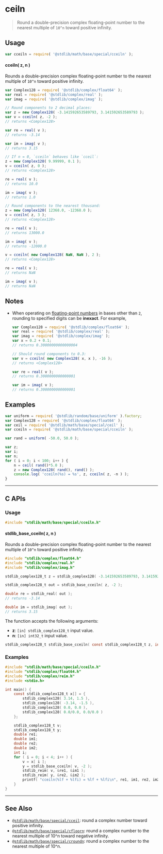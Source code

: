 <!--

@license Apache-2.0

Copyright (c) 2018 The Stdlib Authors.

Licensed under the Apache License, Version 2.0 (the "License");
you may not use this file except in compliance with the License.
You may obtain a copy of the License at

   http://www.apache.org/licenses/LICENSE-2.0

Unless required by applicable law or agreed to in writing, software
distributed under the License is distributed on an "AS IS" BASIS,
WITHOUT WARRANTIES OR CONDITIONS OF ANY KIND, either express or implied.
See the License for the specific language governing permissions and
limitations under the License.

-->

# ceiln

> Round a double-precision complex floating-point number to the nearest multiple of `10^n` toward positive infinity.

<section class="usage">

## Usage

```javascript
var cceiln = require( '@stdlib/math/base/special/cceiln' );
```

#### cceiln( z, n )

Rounds a double-precision complex floating-point number to the nearest multiple of `10^n` toward positive infinity.

```javascript
var Complex128 = require( '@stdlib/complex/float64' );
var real = require( '@stdlib/complex/real' );
var imag = require( '@stdlib/complex/imag' );

// Round components to 2 decimal places:
var z = new Complex128( -3.141592653589793, 3.141592653589793 );
var v = cceiln( z, -2 );
// returns <Complex128>

var re = real( v );
// returns -3.14

var im = imag( v );
// returns 3.15

// If n = 0, `cceiln` behaves like `cceil`:
z = new Complex128( 9.99999, 0.1 );
v = cceiln( z, 0 );
// returns <Complex128>

re = real( v );
// returns 10.0

im = imag( v );
// returns 1.0

// Round components to the nearest thousand:
z = new Complex128( 12368.0, -12368.0 );
v = cceiln( z, 3 );
// returns <Complex128>

re = real( v );
// returns 13000.0

im = imag( v );
// returns -12000.0

v = cceiln( new Complex128( NaN, NaN ), 2 );
// returns <Complex128>

re = real( v );
// returns NaN

im = imag( v );
// returns NaN
```

</section>

<!-- /.usage -->

<section class="notes">

## Notes

-   When operating on [floating-point numbers][ieee754] in bases other than `2`, rounding to specified digits can be **inexact**. For example,

    ```javascript
    var Complex128 = require( '@stdlib/complex/float64' );
    var real = require( '@stdlib/complex/real' );
    var imag = require( '@stdlib/complex/imag' );
    var x = 0.2 + 0.1;
    // returns 0.30000000000000004

    // Should round components to 0.3:
    var v = cceiln( new Complex128( x, x ), -16 );
    // returns <Complex128>

    var re = real( v );
    // returns 0.3000000000000001

    var im = imag( v );
    // returns 0.3000000000000001
    ```

</section>

<!-- /.notes -->

<section class="examples">

## Examples

<!-- eslint no-undef: "error" -->

```javascript
var uniform = require( '@stdlib/random/base/uniform' ).factory;
var Complex128 = require( '@stdlib/complex/float64' );
var ceil = require( '@stdlib/math/base/special/ceil' );
var cceiln = require( '@stdlib/math/base/special/cceiln' );

var rand = uniform( -50.0, 50.0 );

var z;
var i;
var n;
for ( i = 0; i < 100; i++ ) {
    n = ceil( rand()*5.0 );
    z = new Complex128( rand(), rand() );
    console.log( 'cceiln(%s) = %s', z, cceiln( z, -n ) );
}
```

</section>

<!-- /.examples -->

<!-- C interface documentation. -->

* * *

<section class="c">

## C APIs

<!-- Section to include introductory text. Make sure to keep an empty line after the intro `section` element and another before the `/section` close. -->

<section class="intro">

</section>

<!-- /.intro -->

<!-- C usage documentation. -->

<section class="usage">

### Usage

```c
#include "stdlib/math/base/special/cceiln.h"
```

#### stdlib_base_cceiln( z, n )

Rounds a double-precision complex floating-point number to the nearest multiple of `10^n` toward positive infinity.

```c
#include "stdlib/complex/float64.h"
#include "stdlib/complex/real.h"
#include "stdlib/complex/imag.h"

stdlib_complex128_t z = stdlib_complex128( -3.141592653589793, 3.141592653589793 );

stdlib_complex128_t out = stdlib_base_cceiln( z, -2 );

double re = stdlib_real( out );
// returns -3.14

double im = stdlib_imag( out );
// returns 3.15
```

The function accepts the following arguments:

-   **z**: `[in] stdlib_complex128_t` input value.
-   **n**: `[in] int32_t` input value.

```c
stdlib_complex128_t stdlib_base_cceiln( const stdlib_complex128_t z, int32_t n );
```

</section>

<!-- /.usage -->

<!-- C API usage notes. Make sure to keep an empty line after the `section` element and another before the `/section` close. -->

<section class="notes">

</section>

<!-- /.notes -->

<!-- C API usage examples. -->

<section class="examples">

### Examples

```c
#include "stdlib/math/base/special/cceiln.h"
#include "stdlib/complex/float64.h"
#include "stdlib/complex/reim.h"
#include <stdio.h>

int main() {
    const stdlib_complex128_t x[] = {
        stdlib_complex128( 3.14, 1.5 ),
        stdlib_complex128( -3.14, -1.5 ),
        stdlib_complex128( 0.0, 0.0 ),
        stdlib_complex128( 0.0/0.0, 0.0/0.0 )
    };

    stdlib_complex128_t v;
    stdlib_complex128_t y;
    double re1;
    double im1;
    double re2;
    double im2;
    int i;
    for ( i = 0; i < 4; i++ ) {
        v = x[ i ];
        y = stdlib_base_cceiln( v, -2 );
        stdlib_reim( v, &re1, &im1 );
        stdlib_reim( y, &re2, &im2 );
        printf( "cceiln(%lf + %lfi) = %lf + %lfi\n", re1, im1, re2, im2 );
    }
}
```

</section>

<!-- /.examples -->

</section>

<!-- /.c -->

<!-- Section for related `stdlib` packages. Do not manually edit this section, as it is automatically populated. -->

<section class="related">

* * *

## See Also

-   <span class="package-name">[`@stdlib/math/base/special/cceil`][@stdlib/math/base/special/cceil]</span><span class="delimiter">: </span><span class="description">round a complex number toward positive infinity.</span>
-   <span class="package-name">[`@stdlib/math/base/special/cfloorn`][@stdlib/math/base/special/cfloorn]</span><span class="delimiter">: </span><span class="description">round a complex number to the nearest multiple of 10^n toward negative infinity.</span>
-   <span class="package-name">[`@stdlib/math/base/special/croundn`][@stdlib/math/base/special/croundn]</span><span class="delimiter">: </span><span class="description">round a complex number to the nearest multiple of 10^n.</span>

</section>

<!-- /.related -->

<!-- Section for all links. Make sure to keep an empty line after the `section` element and another before the `/section` close. -->

<section class="links">

[ieee754]: https://en.wikipedia.org/wiki/IEEE_754-1985

<!-- <related-links> -->

[@stdlib/math/base/special/cceil]: https://github.com/stdlib-js/stdlib/tree/develop/lib/node_modules/%40stdlib/math/base/special/cceil

[@stdlib/math/base/special/cfloorn]: https://github.com/stdlib-js/stdlib/tree/develop/lib/node_modules/%40stdlib/math/base/special/cfloorn

[@stdlib/math/base/special/croundn]: https://github.com/stdlib-js/stdlib/tree/develop/lib/node_modules/%40stdlib/math/base/special/croundn

<!-- </related-links> -->

</section>

<!-- /.links -->
